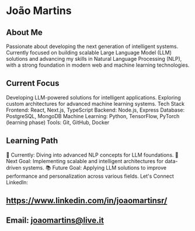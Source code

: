 # João Martins

## About Me
Passionate about developing the next generation of intelligent systems. Currently focused on building scalable Large Language Model (LLM) solutions and advancing my skills in Natural Language Processing (NLP), with a strong foundation in modern web and machine learning technologies.

## Current Focus
Developing LLM-powered solutions for intelligent applications.
Exploring custom architectures for advanced machine learning systems.
Tech Stack
Frontend: React, Next.js, TypeScript
Backend: Node.js, Express
Database: PostgreSQL, MongoDB
Machine Learning: Python, TensorFlow, PyTorch (learning phase)
Tools: Git, GitHub, Docker

## Learning Path
🔄 Currently: Diving into advanced NLP concepts for LLM foundations.
🎯 Next Goal: Implementing scalable and intelligent architectures for data-driven systems.
📚 Future Goal: Applying LLM solutions to improve performance and personalization across various fields.
Let's Connect
LinkedIn: 

## https://www.linkedin.com/in/joaomartinsr/
## Email: joaomartins@live.it
